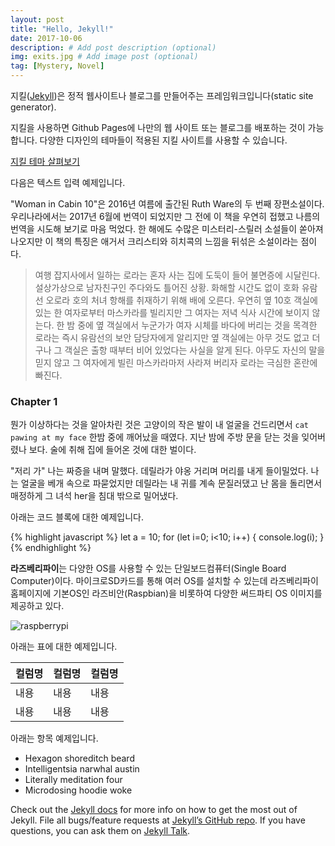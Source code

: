 ```yaml
---
layout: post
title: "Hello, Jekyll!"
date: 2017-10-06
description: # Add post description (optional)
img: exits.jpg # Add image post (optional)
tag: [Mystery, Novel]
---
```


지킬([Jekyll][jekyll-site])은 정적 웹사이트나 블로그를 만들어주는 프레임워크입니다(static site generator).

지킬을 사용하면 Github Pages에 나만의 웹 사이트 또는 블로그를 배포하는 것이 가능합니다. 다양한 디자인의 테마들이 적용된 지킬 사이트를 사용할 수 있습니다.

[지킬 테마 살펴보기][jekyll-theme]

다음은 텍스트 입력 예제입니다.

"Woman in Cabin 10"은 2016년 여름에 출간된 Ruth Ware의 두 번째 장편소설이다. 우리나라에서는 2017년 6월에 번역이 되었지만 그 전에 이 책을 우연히 접했고 나름의 번역을 시도해 보기로 마음 먹었다.
한 해에도 수많은 미스터리-스릴러 소설들이 쏟아져 나오지만 이 책의 특징은 애거서 크리스티와 히치콕의 느낌을 뒤섞은 소설이라는 점이다.

>여행 잡지사에서 일하는 로라는 혼자 사는 집에 도둑이 들어 불면증에 시달린다. 설상가상으로 남자친구인 주다와도 틀어진 상황. 화해할 시간도 없이 호화 유람선 오로라 호의 처녀 항해를 취재하기 위해 배에 오른다. 우연히 옆 10호 객실에 있는 한 여자로부터 마스카라를 빌리지만 그 여자는 저녁 식사 시간에 보이지 않는다. 한 밤 중에 옆 객실에서 누군가가 여자 시체를 바다에 버리는 것을 목격한 로라는 즉시 유람선의 보안 담당자에게 알리지만 옆 객실에는 아무 것도 없고 더구나 그 객실은 출항 때부터 비어 있었다는 사실을 알게 된다. 아무도 자신의 말을 믿지 않고 그 여자에게 빌린 마스카라마저 사라져 버리자 로라는 극심한 혼란에 빠진다.


###  Chapter 1
뭔가 이상하다는 것을 알아차린 것은 고양이의 작은 발이 내 얼굴을 건드리면서 `cat pawing at my face` 한밤 중에 깨어났을 때였다. 지난 밤에 주방 문을 닫는 것을 잊어버렸나 보다. 술에 취해 집에 들어온 것에 대한 벌이다.

"저리 가" 나는 짜증을 내며 말했다. 데릴라가 야옹 거리며 머리를 내게 들이밀었다. 나는 얼굴을 베개 속으로 파묻었지만 데릴라는 내 귀를 계속 문질러댔고 난 몸을 돌리면서 매정하게 그 녀석 her을 침대 밖으로 밀어냈다.

아래는 코드 블록에 대한 예제입니다.

{% highlight javascript %}
let a = 10;
for (let i=0; i<10; i++) {
    console.log(i);
}
{% endhighlight %}

<b>라즈베리파이</b>는 다양한 OS를 사용할 수 있는 단일보드컴퓨터(Single Board Computer)이다.
마이크로SD카드를 통해 여러 OS를 설치할 수 있는데 라즈베리파이 홈페이지에 기본OS인 라즈비안(Raspbian)을 비롯하여 다양한 써드파티 OS 이미지를 제공하고 있다.

![raspberrypi]({{site.baseurl}}/assets/img/pi.png)

아래는 표에 대한 예제입니다.

|컬럼명|컬럼명|컬럼명|
|---|---|---|
|내용|내용|내용|
|내용|내용|내용|


아래는 항목 예제입니다.

* Hexagon shoreditch beard
* Intelligentsia narwhal austin
* Literally meditation four
* Microdosing hoodie woke

Check out the [Jekyll docs][jekyll-docs] for more info on how to get the most out of Jekyll. File all bugs/feature requests at [Jekyll’s GitHub repo][jekyll-gh]. If you have questions, you can ask them on [Jekyll Talk][jekyll-talk].


[jekyll-theme]: http://jekyllthemes.org
[jekyll-site]:  https://jekyllrb.com
[jekyll-docs]:  https://jekyllrb.com/docs/home
[jekyll-gh]:    https://github.com/jekyll/jekyll
[jekyll-talk]:  https://talk.jekyllrb.com/
